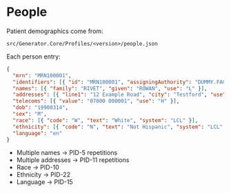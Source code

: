 # People

Patient demographics come from:
```
src/Generator.Core/Profiles/<version>/people.json
```

Each person entry:
```json
{
  "mrn": "MRN100001",
  "identifiers": [{ "id": "MRN100001", "assigningAuthority": "DUMMY.FAC", "typeCode": "MR" }],
  "names": [{ "family": "RIVET", "given": "ROWAN", "use": "L" }],
  "addresses": [{ "line1": "12 Example Road", "city": "Testford", "use": "H" }],
  "telecoms": [{ "value": "07000 000001", "use": "H" }],
  "dob": "19900314",
  "sex": "M",
  "race": [{ "code": "W", "text": "White", "system": "LCL" }],
  "ethnicity": [{ "code": "N", "text": "Not Hispanic", "system": "LCL" }],
  "language": "en"
}
```

- Multiple names → PID-5 repetitions
- Multiple addresses → PID-11 repetitions
- Race → PID-10
- Ethnicity → PID-22
- Language → PID-15
